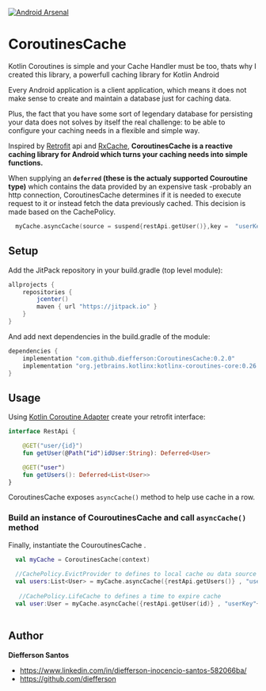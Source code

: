 [![Android Arsenal](https://img.shields.io/badge/Android%20Arsenal-CoroutinesCache-blue.svg?style=flat)](https://android-arsenal.com/details/1/7297)

# CoroutinesCache

Kotlin Coroutines is simple and your Cache Handler must be too, thats why I created this library, a powerfull caching library for Kotlin Android 

Every Android application is a client application, which means it does not make sense to create and maintain a database just for caching data.

Plus, the fact that you have some sort of legendary database for persisting your data does not solves by itself the real challenge: to be able to configure your caching needs in a flexible and simple way. 

Inspired by [Retrofit](http://square.github.io/retrofit/) api and [RxCache](https://github.com/diefferson/RxCache), **CoroutinesCache is a reactive caching library for Android which turns your caching needs into simple functions.** 

When supplying an **`deferred` (these is the actualy supported Couroutine type)** which contains the data provided by an expensive task -probably an http connection, CoroutinesCache determines if it is needed to execute request to it or instead fetch the data previously cached. This decision is made based on the CachePolicy.
 
```kotlin
  myCache.asyncCache(source = suspend{restApi.getUser()},key =  "userKey", forceSource = false)
```

## Setup

Add the JitPack repository in your build.gradle (top level module):
```gradle
allprojects {
    repositories {
        jcenter()
        maven { url "https://jitpack.io" }
    }
}
```

And add next dependencies in the build.gradle of the module:
```gradle
dependencies {
    implementation "com.github.diefferson:CoroutinesCache:0.2.0"
    implementation "org.jetbrains.kotlinx:kotlinx-coroutines-core:0.26.1-eap13"
}
```
## Usage

Using [Kotlin Coroutine Adapter](https://github.com/JakeWharton/retrofit2-kotlin-coroutines-adapter) create your retrofit interface:

```kotlin
interface RestApi {

    @GET("user/{id}")
    fun getUser(@Path("id")idUser:String): Deferred<User>

    @GET("user")
    fun getUsers(): Deferred<List<User>>
}

```
CoroutinesCache exposes `asyncCache()` method to help use cache in a row. 

### Build an instance of CouroutinesCache and call  `asyncCache()` method

Finally, instantiate the CouroutinesCache .

```kotlin
  val myCache = CoroutinesCache(context)
  
  //CachePolicy.EvictProvider to defines to local cache ou data source 
  val users:List<User> = myCache.asyncCache({restApi.getUsers()} , "usersKey", CachePolicy.EvictProvider(true)).await()
    
   //CachePolicy.LifeCache to defines a time to expire cache
  val user:User = myCache.asyncCache({restApi.getUser(id)} , "userKey"+id, CachePolicy.LifeCache(15, TimeUnit.MINUTES)).await()
  
```

## Author

**Diefferson Santos**

* <https://www.linkedin.com/in/diefferson-inocencio-santos-582066ba/>
* <https://github.com/diefferson>
